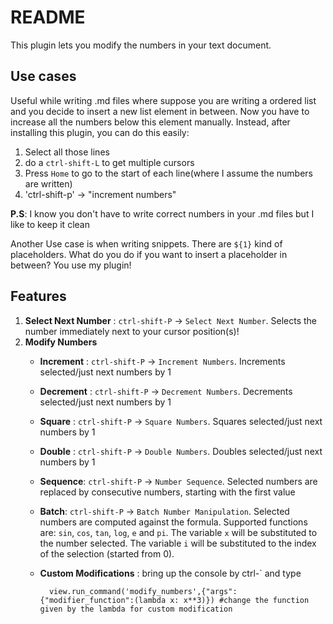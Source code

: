 # README
This plugin lets you modify the numbers in your text document. 

## Use cases
Useful while writing .md files where suppose you are writing a ordered list and you decide to insert a new list element in between. Now you have to increase all the numbers below this element manually. Instead, after installing this plugin, you can do this easily:

1. Select all those lines
2. do a `ctrl-shift-L` to get multiple cursors
3. Press `Home` to go to the start of each line(where I assume the numbers are written)
4. 'ctrl-shift-p' -> "increment numbers"

**P.S**: I know you don't have to write correct numbers in your .md files but I like to keep it clean

Another Use case is when writing snippets. There are `${1}` kind of placeholders. What do you do if you want to insert a placeholder in between? You use my plugin!

## Features

1. **Select Next Number** : `ctrl-shift-P` -> `Select Next Number`. Selects the number immediately next to your cursor position(s)!
2. **Modify Numbers** 
	* **Increment** : `ctrl-shift-P` -> `Increment Numbers`. Increments selected/just next numbers by 1
	* **Decrement** : `ctrl-shift-P` -> `Decrement Numbers`. Decrements selected/just next numbers by 1
	* **Square** : `ctrl-shift-P` -> `Square Numbers`. Squares selected/just next numbers by 1
	* **Double** : `ctrl-shift-P` -> `Double Numbers`. Doubles selected/just next numbers by 1
	* **Sequence**: `ctrl-shift-P` -> `Number Sequence`. Selected numbers are replaced by consecutive numbers, starting with the first value
	* **Batch**: `ctrl-shift-P` -> `Batch Number Manipulation`. Selected numbers are computed against the formula. Supported functions are: `sin`, `cos`, `tan`, `log`, `e` and `pi`. The variable `x` will be substituted to the number selected. The variable `i` will be substituted to the index of the selection (started from 0).
	* **Custom Modifications** : bring up the console by ctrl-\` and type 
        
            view.run_command('modify_numbers',{"args":{"modifier_function":(lambda x: x**3)}) #change the function given by the lambda for custom modification
